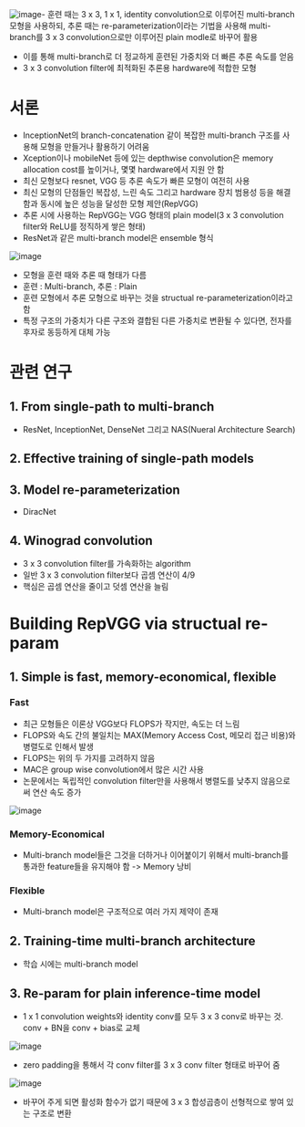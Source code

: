 ![image](https://github.com/user-attachments/assets/27e3f094-246a-4650-bf2a-b5cba25b99ae)- 훈련 때는 3 x 3, 1 x 1, identity convolution으로 이루어진 multi-branch 모형을 사용하되, 추론 때는 re-parameterization이라는 기법을 사용해 multi-branch를 3 x 3 convolution으로만 이루어진 plain modle로 바꾸어 활용
- 이를 통해 multi-branch로 더 정교하게 훈련된 가중치와 더 빠른 추론 속도를 얻음
- 3 x 3 convolution filter에 최적화된 추론용 hardware에 적합한 모형

# 서론

- InceptionNet의 branch-concatenation 같이 복잡한 multi-branch 구조를 사용해 모형을 만들거나 활용하기 어려움
- Xception이나 mobileNet 등에 있는 depthwise convolution은 memory allocation cost를 높이거나, 몇몇 hardware에서 지원 안 함
- 최신 모형보다 resnet, VGG 등 추론 속도가 빠른 모형이 여전히 사용
- 최신 모형의 단점들인 복잡성, 느린 속도 그리고 hardware 장치 범용성 등을 해결함과 동시에 높은 성능을 달성한 모형 제안(RepVGG)
- 추론 시에 사용하는 RepVGG는 VGG 형태의 plain model(3 x 3 convolution filter와 ReLU를 정직하게 쌓은 형태)
- ResNet과 같은 multi-branch model은 ensemble 형식

![image](https://github.com/user-attachments/assets/30fd5bba-7635-4345-9691-c3e0ca087602)

- 모형을 훈련 때와 추론 때 형태가 다름
- 훈련 : Multi-branch, 추론 : Plain
- 훈련 모형에서 추론 모형으로 바꾸는 것을 structual re-parameterization이라고 함
- 특정 구조의 가중치가 다른 구조와 결합된 다른 가중치로 변환될 수 있다면, 전자를 후자로 동등하게 대체 가능

# 관련 연구

## 1. From single-path to multi-branch
- ResNet, InceptionNet, DenseNet 그리고 NAS(Nueral Architecture Search)

## 2. Effective training of single-path models
## 3. Model re-parameterization
- DiracNet
## 4. Winograd convolution
- 3 x 3 convolution filter를 가속화하는 algorithm
- 일반 3 x 3 convolution filter보다 곱셈 연산이 4/9
- 핵심은 곱셈 연산을 줄이고 덧셈 연산을 늘림

# Building RepVGG via structual re-param

## 1. Simple is fast, memory-economical, flexible

### Fast
- 최근 모형들은 이론상 VGG보다 FLOPS가 작지만, 속도는 더 느림
- FLOPS와 속도 간의 불일치는 MAX(Memory Access Cost, 메모리 접근 비용)와 병렬도로 인해서 발생
- FLOPS는 위의 두 가지를 고려하지 않음
- MAC은 group wise convolution에서 많은 시간 사용
- 논문에서는 독립적인 convolution filter만을 사용해서 병렬도를 낮추지 않음으로써 연산 속도 증가

![image](https://github.com/user-attachments/assets/1b3808b1-f8da-4403-8173-4cd84429ce46)

### Memory-Economical
- Multi-branch model들은 그것을 더하거나 이어붙이기 위해서 multi-branch를 통과한 feature들을 유지해야 함 -> Memory 낭비

### Flexible
- Multi-branch model은 구조적으로 여러 가지 제약이 존재

## 2. Training-time multi-branch architecture
- 학습 시에는 multi-branch model

## 3. Re-param for plain inference-time model
- 1 x 1 convolution weights와 identity conv를 모두 3 x 3 conv로 바꾸는 것. conv + BN을 conv + bias로 교체

![image](https://github.com/user-attachments/assets/46ebafd6-32b2-48fb-ac2d-b51ca6c79230)

- zero padding을 통해서 각 conv filter를 3 x 3 conv filter 형태로 바꾸어 줌

![image](https://github.com/user-attachments/assets/e1cd11ed-fca3-44ba-a860-e9ab72405597)

- 바꾸어 주게 되면 활성화 함수가 없기 때문에 3 x 3 합성곱층이 선형적으로 쌓여 있는 구조로 변환
